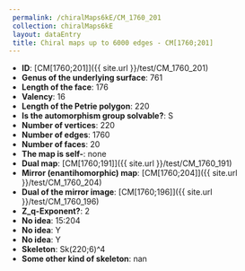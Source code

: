 ```yaml
--- 
 permalink: /chiralMaps6kE/CM_1760_201 
 collection: chiralMaps6kE
 layout: dataEntry
 title: Chiral maps up to 6000 edges - CM[1760;201]
---
```


- **ID**: [CM[1760;201]]({{ site.url }}/test/CM_1760_201)
- **Genus of the underlying surface**: 761
- **Length of the face**: 176
- **Valency**: 16
- **Length of the Petrie polygon**: 220
- **Is the automorphism group solvable?**: S
- **Number of vertices**: 220
- **Number of edges**: 1760
- **Number of faces**: 20
- **The map is self-**: none
- **Dual map**: [CM[1760;191]]({{ site.url }}/test/CM_1760_191)
- **Mirror (enantihomorphic) map**: [CM[1760;204]]({{ site.url }}/test/CM_1760_204)
- **Dual of the mirror image**: [CM[1760;196]]({{ site.url }}/test/CM_1760_196)
- **Z_q-Exponent?**: 2
- **No idea**:  15:204
- **No idea**: Y
- **No idea**: Y
- **Skeleton**: Sk(220;6)^4
- **Some other kind of skeleton**: nan

